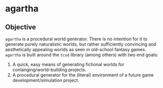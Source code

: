# agartha

## Objective

`agartha` is a procedural world generator. There is no intention for it to generate purely naturalistic worlds, but rather sufficiently convincing and aesthetically appealing worlds as seen in old-school fantasy games. `agartha` is built around the `tcod` library (among others) with two end goals:

1. A quick, easy means of generating fictional worlds for conlanging/world-building projects.
2. A procedural generator for the (literal) environment of a future game development/simulation project.
